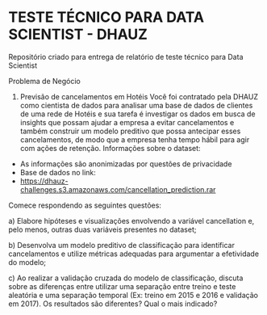 # TESTE TÉCNICO PARA DATA SCIENTIST - DHAUZ
Repositório criado para entrega de relatório de teste técnico para Data Scientist

Problema de Negócio

1. Previsão de cancelamentos em Hotéis
Você foi contratado pela DHAUZ como cientista de dados para analisar uma base de dados de clientes
de uma rede de Hotéis e sua tarefa é investigar os dados em busca de insights que possam ajudar a
empresa a evitar cancelamentos e também construir um modelo preditivo que possa antecipar esses
cancelamentos, de modo que a empresa tenha tempo hábil para agir com ações de retenção.
Informações sobre o dataset:

- As informações são anonimizadas por questões de privacidade
- Base de dados no link:
- https://dhauz-challenges.s3.amazonaws.com/cancellation_prediction.rar

Comece respondendo as seguintes questões:

a) Elabore hipóteses e visualizações envolvendo a variável cancellation e, pelo menos, outras
duas variáveis presentes no dataset;

b) Desenvolva um modelo preditivo de classificação para identificar cancelamentos e utilize
métricas adequadas para argumentar a efetividade do modelo;

c) Ao realizar a validação cruzada do modelo de classificação, discuta sobre as diferenças entre
utilizar uma separação entre treino e teste aleatória e uma separação temporal (Ex: treino em
2015 e 2016 e validação em 2017). Os resultados são diferentes? Qual o mais indicado?
